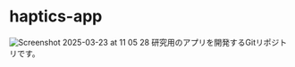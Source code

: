 # haptics-app
![Screenshot 2025-03-23 at 11 05 28](https://github.com/user-attachments/assets/3b30e63a-757c-409b-b7d6-cbf32d54ee21)
研究用のアプリを開発するGitリポジトリです。
